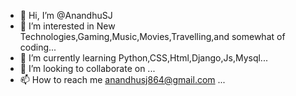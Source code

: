 - 👋 Hi, I’m @AnandhuSJ
- 👀 I’m interested in New Technologies,Gaming,Music,Movies,Travelling,and somewhat of coding...
- 🌱 I’m currently learning Python,CSS,Html,Django,Js,Mysql...
- 💞️ I’m looking to collaborate on ...
- 📫 How to reach me anandhusj864@gmail.com ...

<!---
AnandhuSJ/AnandhuSJ is a ✨ special ✨ repository because its `README.md` (this file) appears on your GitHub profile.
You can click the Preview link to take a look at your changes.
--->
